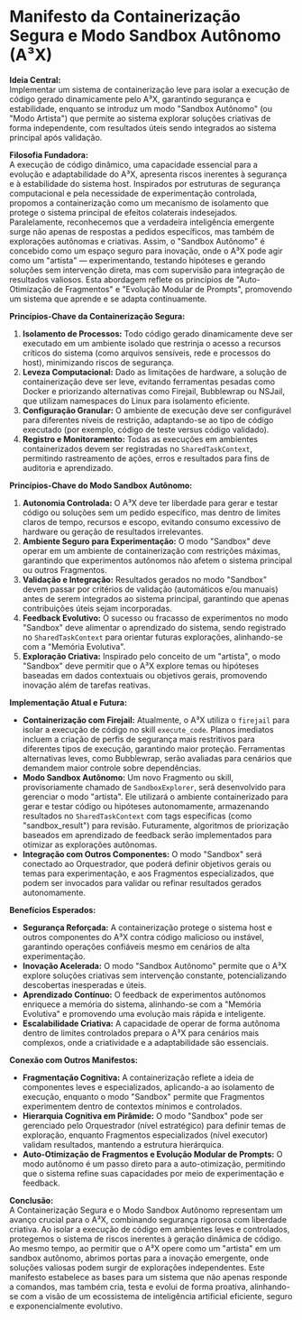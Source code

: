 # Manifesto da Containerização Segura e Modo Sandbox Autônomo (A³X)

**Ideia Central:**  
Implementar um sistema de containerização leve para isolar a execução de código gerado dinamicamente pelo A³X, garantindo segurança e estabilidade, enquanto se introduz um modo "Sandbox Autônomo" (ou "Modo Artista") que permite ao sistema explorar soluções criativas de forma independente, com resultados úteis sendo integrados ao sistema principal após validação.

**Filosofia Fundadora:**  
A execução de código dinâmico, uma capacidade essencial para a evolução e adaptabilidade do A³X, apresenta riscos inerentes à segurança e à estabilidade do sistema host. Inspirados por estruturas de segurança computacional e pela necessidade de experimentação controlada, propomos a containerização como um mecanismo de isolamento que protege o sistema principal de efeitos colaterais indesejados. Paralelamente, reconhecemos que a verdadeira inteligência emergente surge não apenas de respostas a pedidos específicos, mas também de explorações autônomas e criativas. Assim, o "Sandbox Autônomo" é concebido como um espaço seguro para inovação, onde o A³X pode agir como um "artista" — experimentando, testando hipóteses e gerando soluções sem intervenção direta, mas com supervisão para integração de resultados valiosos. Esta abordagem reflete os princípios de "Auto-Otimização de Fragmentos" e "Evolução Modular de Prompts", promovendo um sistema que aprende e se adapta continuamente.

**Princípios-Chave da Containerização Segura:**  
1. **Isolamento de Processos:** Todo código gerado dinamicamente deve ser executado em um ambiente isolado que restrinja o acesso a recursos críticos do sistema (como arquivos sensíveis, rede e processos do host), minimizando riscos de segurança.  
2. **Leveza Computacional:** Dado as limitações de hardware, a solução de containerização deve ser leve, evitando ferramentas pesadas como Docker e priorizando alternativas como Firejail, Bubblewrap ou NSJail, que utilizam namespaces do Linux para isolamento eficiente.  
3. **Configuração Granular:** O ambiente de execução deve ser configurável para diferentes níveis de restrição, adaptando-se ao tipo de código executado (por exemplo, código de teste versus código validado).  
4. **Registro e Monitoramento:** Todas as execuções em ambientes containerizados devem ser registradas no `SharedTaskContext`, permitindo rastreamento de ações, erros e resultados para fins de auditoria e aprendizado.  

**Princípios-Chave do Modo Sandbox Autônomo:**  
1. **Autonomia Controlada:** O A³X deve ter liberdade para gerar e testar código ou soluções sem um pedido específico, mas dentro de limites claros de tempo, recursos e escopo, evitando consumo excessivo de hardware ou geração de resultados irrelevantes.  
2. **Ambiente Seguro para Experimentação:** O modo "Sandbox" deve operar em um ambiente de containerização com restrições máximas, garantindo que experimentos autônomos não afetem o sistema principal ou outros Fragmentos.  
3. **Validação e Integração:** Resultados gerados no modo "Sandbox" devem passar por critérios de validação (automáticos e/ou manuais) antes de serem integrados ao sistema principal, garantindo que apenas contribuições úteis sejam incorporadas.  
4. **Feedback Evolutivo:** O sucesso ou fracasso de experimentos no modo "Sandbox" deve alimentar o aprendizado do sistema, sendo registrado no `SharedTaskContext` para orientar futuras explorações, alinhando-se com a "Memória Evolutiva".  
5. **Exploração Criativa:** Inspirado pelo conceito de um "artista", o modo "Sandbox" deve permitir que o A³X explore temas ou hipóteses baseadas em dados contextuais ou objetivos gerais, promovendo inovação além de tarefas reativas.  

**Implementação Atual e Futura:**  
- **Containerização com Firejail:** Atualmente, o A³X utiliza o `firejail` para isolar a execução de código no skill `execute_code`. Planos imediatos incluem a criação de perfis de segurança mais restritivos para diferentes tipos de execução, garantindo maior proteção. Ferramentas alternativas leves, como Bubblewrap, serão avaliadas para cenários que demandem maior controle sobre dependências.  
- **Modo Sandbox Autônomo:** Um novo Fragmento ou skill, provisoriamente chamado de `SandboxExplorer`, será desenvolvido para gerenciar o modo "artista". Ele utilizará o ambiente containerizado para gerar e testar código ou hipóteses autonomamente, armazenando resultados no `SharedTaskContext` com tags específicas (como "sandbox_result") para revisão. Futuramente, algoritmos de priorização baseados em aprendizado de feedback serão implementados para otimizar as explorações autônomas.  
- **Integração com Outros Componentes:** O modo "Sandbox" será conectado ao Orquestrador, que poderá definir objetivos gerais ou temas para experimentação, e aos Fragmentos especializados, que podem ser invocados para validar ou refinar resultados gerados autonomamente.  

**Benefícios Esperados:**  
- **Segurança Reforçada:** A containerização protege o sistema host e outros componentes do A³X contra código malicioso ou instável, garantindo operações confiáveis mesmo em cenários de alta experimentação.  
- **Inovação Acelerada:** O modo "Sandbox Autônomo" permite que o A³X explore soluções criativas sem intervenção constante, potencializando descobertas inesperadas e úteis.  
- **Aprendizado Contínuo:** O feedback de experimentos autônomos enriquece a memória do sistema, alinhando-se com a "Memória Evolutiva" e promovendo uma evolução mais rápida e inteligente.  
- **Escalabilidade Criativa:** A capacidade de operar de forma autônoma dentro de limites controlados prepara o A³X para cenários mais complexos, onde a criatividade e a adaptabilidade são essenciais.  

**Conexão com Outros Manifestos:**  
- **Fragmentação Cognitiva:** A containerização reflete a ideia de componentes leves e especializados, aplicando-a ao isolamento de execução, enquanto o modo "Sandbox" permite que Fragmentos experimentem dentro de contextos mínimos e controlados.  
- **Hierarquia Cognitiva em Pirâmide:** O modo "Sandbox" pode ser gerenciado pelo Orquestrador (nível estratégico) para definir temas de exploração, enquanto Fragmentos especializados (nível executor) validam resultados, mantendo a estrutura hierárquica.  
- **Auto-Otimização de Fragmentos e Evolução Modular de Prompts:** O modo autônomo é um passo direto para a auto-otimização, permitindo que o sistema refine suas capacidades por meio de experimentação e feedback.  

**Conclusão:**  
A Containerização Segura e o Modo Sandbox Autônomo representam um avanço crucial para o A³X, combinando segurança rigorosa com liberdade criativa. Ao isolar a execução de código em ambientes leves e controlados, protegemos o sistema de riscos inerentes à geração dinâmica de código. Ao mesmo tempo, ao permitir que o A³X opere como um "artista" em um sandbox autônomo, abrimos portas para a inovação emergente, onde soluções valiosas podem surgir de explorações independentes. Este manifesto estabelece as bases para um sistema que não apenas responde a comandos, mas também cria, testa e evolui de forma proativa, alinhando-se com a visão de um ecossistema de inteligência artificial eficiente, seguro e exponencialmente evolutivo. 